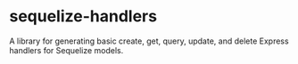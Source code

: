 # sequelize-handlers
A library for generating basic create, get, query, update, and delete Express handlers for Sequelize models.
